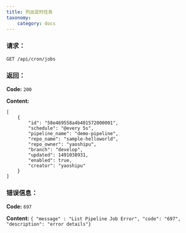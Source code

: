 ```yaml
---
title: 列出定时任务
taxonomy:
    category: docs
---
```


### 请求：

    GET /api/cron/jobs

### 返回：

**Code:** `200`

**Content:** 

```
[
    {
        "id": "58e469558a4b401572000001",
        "schedule": "@every 5s",
        "pipeline_name": "demo-pipeline",
        "repo_name": "sample-helloworld",
        "repo_owner": "yaoshipu",
        "branch": "develop",
        "updated": 1491038931,
        "enabled": true,
        "creator": "yaoshipu"
    }
]
```	

### 错误信息：

**Code:** `697`

**Content:** `{ "message" : "List Pipeline Job Error", "code": "697", "description": "error details"}`